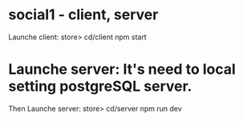 # social1 - client, server
 Launche client: store> cd/client  npm start
# Launche server: It's  need to local setting  postgreSQL server.
Then Launche server: store> cd/server npm run dev
